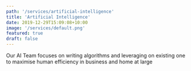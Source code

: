 ```yaml
---
path: '/services/artificial-intelligence'
title: 'Artificial Intelligence'
date: 2019-12-29T15:09:08+10:00
image: '/services/default.png'
featured: true
draft: false
---
```


Our AI Team focuses on writing algorithms and leveraging on existing one to maximise human efficiency in business and home at large 
